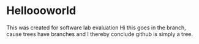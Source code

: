 # Helloooworld
This was created for software lab evaluation 
Hi this goes in the branch, cause trees have branches and I thereby conclude github is simply a tree.
